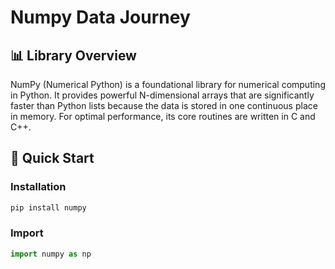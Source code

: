 # Numpy Data Journey
##  📊 Library Overview 
NumPy (Numerical Python) is a foundational library for numerical computing in Python. It provides powerful N-dimensional arrays that are significantly faster than Python lists because the data is stored in one continuous place in memory. For optimal performance, its core routines are written in C and C++.
## 🚀 Quick Start
### Installation
```python
pip install numpy
```
### Import
```python
import numpy as np
```

